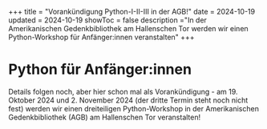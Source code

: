 +++
title = "Vorankündigung Python-I-II-III in der AGB!"
date = 2024-10-19
updated = 2024-10-19
showToc = false
description ="In der Amerikanischen Gedenkbibliothek am Hallenschen Tor werden wir einen Python-Workshop für Anfänger:innen veranstalten"
+++

<script lang="ts">
    import Figure from "$lib/components/Figure.svelte";
</script>

# Python für Anfänger:innen

Details folgen noch, aber hier schon mal als Vorankündigung - am 19. Oktober 2024 und 2. November 2024 (der dritte Termin steht noch nicht fest) werden wir einen dreiteiligen Python-Workshop in der Amerikanischen Gedenkbibliothek (AGB) am Hallenschen Tor veranstalten!
